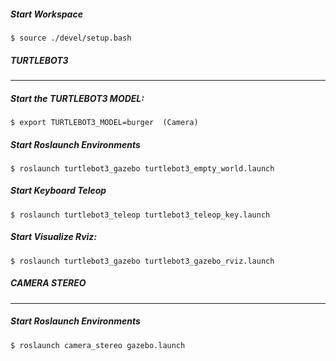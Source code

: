 ##### Start Workspace
```
$ source ./devel/setup.bash
```

##### TURTLEBOT3
-------------
##### Start the TURTLEBOT3 MODEL:
```
$ export TURTLEBOT3_MODEL=burger  (Camera)
```
##### Start Roslaunch Environments
```
$ roslaunch turtlebot3_gazebo turtlebot3_empty_world.launch
```
##### Start Keyboard Teleop
```
$ roslaunch turtlebot3_teleop turtlebot3_teleop_key.launch
```
##### Start Visualize Rviz:
```
$ roslaunch turtlebot3_gazebo turtlebot3_gazebo_rviz.launch
```
##### CAMERA STEREO
-------------
##### Start Roslaunch Environments
```
$ roslaunch camera_stereo gazebo.launch
```
